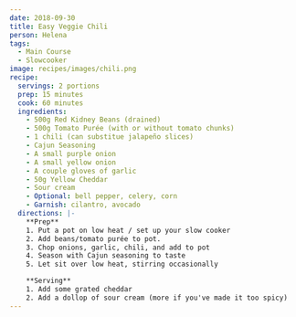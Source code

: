```yaml
---
date: 2018-09-30
title: Easy Veggie Chili
person: Helena
tags:
  - Main Course
  - Slowcooker
image: recipes/images/chili.png
recipe:
  servings: 2 portions
  prep: 15 minutes
  cook: 60 minutes
  ingredients:
    - 500g Red Kidney Beans (drained)
    - 500g Tomato Purée (with or without tomato chunks)
    - 1 chili (can substitue jalapeño slices)
    - Cajun Seasoning
    - A small purple onion
    - A small yellow onion
    - A couple gloves of garlic
    - 50g Yellow Cheddar
    - Sour cream
    - Optional: bell pepper, celery, corn
    - Garnish: cilantro, avocado
  directions: |-
    **Prep**
    1. Put a pot on low heat / set up your slow cooker
    2. Add beans/tomato purée to pot.
    3. Chop onions, garlic, chili, and add to pot
    4. Season with Cajun seasoning to taste
    5. Let sit over low heat, stirring occasionally

    **Serving**
    1. Add some grated cheddar
    2. Add a dollop of sour cream (more if you've made it too spicy)
---
```

